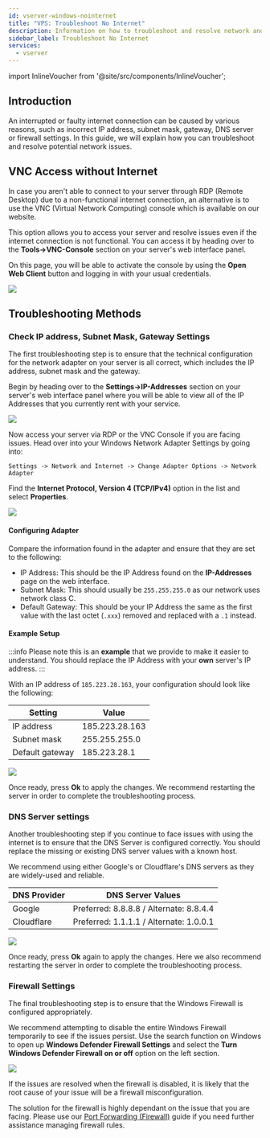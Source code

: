 ```yaml
---
id: vserver-windows-nointernet
title: "VPS: Troubleshoot No Internet"
description: Information on how to troubleshoot and resolve network and internet issues on Windows vRootserver from ZAP-Hosting - ZAP-Hosting.com documentation
sidebar_label: Troubleshoot No Internet
services:
  - vserver
---
```


import InlineVoucher from '@site/src/components/InlineVoucher';

## Introduction

An interrupted or faulty internet connection can be caused by various reasons, such as incorrect IP address, subnet mask, gateway, DNS server or firewall settings. In this guide, we will explain how you can troubleshoot and resolve potential network issues.

<InlineVoucher />

## VNC Access without Internet

In case you aren't able to connect to your server through RDP (Remote Desktop) due to a non-functional internet connection, an alternative is to use the VNC (Virtual Network Computing) console which is available on our website.

This option allows you to access your server and resolve issues even if the internet connection is not functional. You can access it by heading over to the **Tools->VNC-Console** section on your server's web interface panel.

On this page, you will be able to activate the console by using the **Open Web Client** button and logging in with your usual credentials.

![](https://screensaver01.zap-hosting.com/index.php/s/L9ZPLHEXbydc6ZS/preview)

## Troubleshooting Methods

### Check IP address, Subnet Mask, Gateway Settings

The first troubleshooting step is to ensure that the technical configuration for the network adapter on your server is all correct, which includes the IP address, subnet mask and the gateway.

Begin by heading over to the **Settings->IP-Addresses** section on your server's web interface panel where you will be able to view all of the IP Addresses that you currently rent with your service.

![](https://screensaver01.zap-hosting.com/index.php/s/8gF7Qsq5k5aYxbq/preview)

Now access your server via RDP or the VNC Console if you are facing issues. Head over into your Windows Network Adapter Settings by going into: 
```
Settings -> Network and Internet -> Change Adapter Options -> Network Adapter
```

Find the **Internet Protocol, Version 4 (TCP/IPv4)** option in the list and select **Properties**.

![](https://screensaver01.zap-hosting.com/index.php/s/xYSSa2txkRkM4bx/preview)

#### Configuring Adapter

Compare the information found in the adapter and ensure that they are set to the following:
- IP Address: This should be the IP Address found on the **IP-Addresses** page on the web interface.
- Subnet Mask: This should usually be `255.255.255.0` as our network uses network class C.
- Default Gateway: This should be your IP Address the same as the first value with the last octet (`.xxx`) removed and replaced with a `.1` instead.

#### Example Setup

:::info
Please note this is an **example** that we provide to make it easier to understand. You should replace the IP Address with your **own** server's IP address.
:::

With an IP address of `185.223.28.163`, your configuration should look like the following:

| Setting         | Value          |
| --------------- | -------------- |
| IP address      | 185.223.28.163 |
| Subnet mask     | 255.255.255.0  |
| Default gateway | 185.223.28.1   |

![](https://screensaver01.zap-hosting.com/index.php/s/PTjQZc5gqP2okAC/preview)

Once ready, press **Ok** to apply the changes. We recommend restarting the server in order to complete the troubleshooting process.

### DNS Server settings

Another troubleshooting step if you continue to face issues with using the internet is to ensure that the DNS Server is configured correctly. You should replace the missing or existing DNS server values with a known host.

We recommend using either Google's or Cloudflare's DNS servers as they are widely-used and reliable.

| DNS Provider | DNS Server Values                     |
| ------------ | ------------------------------------- |
| Google       | Preferred: 8.8.8.8 / Alternate: 8.8.4.4 |
| Cloudflare   | Preferred: 1.1.1.1 / Alternate: 1.0.0.1 |

![](https://screensaver01.zap-hosting.com/index.php/s/oqcR5BHBKLa3ink/preview)

Once ready, press **Ok** again to apply the changes. Here we also recommend restarting the server in order to complete the troubleshooting process.

### Firewall Settings

The final troubleshooting step is to ensure that the Windows Firewall is configured appropriately. 

We recommend attempting to disable the entire Windows Firewall temporarily to see if the issues persist. Use the search function on Windows to open up **Windows Defender Firewall Settings** and select the **Turn Windows Defender Firewall on or off** option on the left section.

![](https://screensaver01.zap-hosting.com/index.php/s/bWcPqHcCZ7ajJSA/preview)

If the issues are resolved when the firewall is disabled, it is likely that the root cause of your issue will be a firewall misconfiguration.

The solution for the firewall is highly dependant on the issue that you are facing. Please use our [Port Forwarding (Firewall)](vserver-windows-port.md) guide if you need further assistance managing firewall rules.
